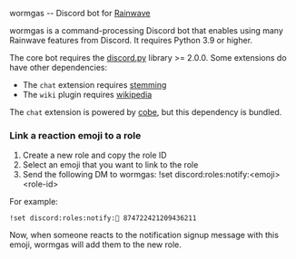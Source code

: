 wormgas -- Discord bot for [Rainwave][]

wormgas is a command-processing Discord bot that enables using many Rainwave features from Discord. It requires Python
3.9 or higher.

The core bot requires the [discord.py][] library >= 2.0.0. Some extensions do have other dependencies:

*   The `chat` extension requires [stemming][]
*   The `wiki` plugin requires [wikipedia][]

The `chat` extension is powered by [cobe][], but this dependency is bundled.

[rainwave]: http://rainwave.cc
[discord.py]: https://pypi.org/project/discord.py/
[stemming]: http://pypi.python.org/pypi/stemming
[wikipedia]: https://wikipedia.readthedocs.org/en/latest/
[cobe]: https://github.com/pteichman/cobe/

### Link a reaction emoji to a role

1. Create a new role and copy the role ID
2. Select an emoji that you want to link to the role
3. Send the following DM to wormgas: !set discord:roles:notify:\<emoji> \<role-id>

For example:

    !set discord:roles:notify:🎵 874722421209436211

Now, when someone reacts to the notification signup message with this emoji, wormgas will add them to the new role.
